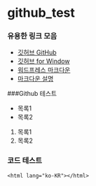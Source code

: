 github_test
===========

### 유용한 링크 모음

* [깃허브 GitHub](http://github.com)
* [깃허브 for Window](http://windows.github.com)
* [워드프레스 마크다운](http://blog.kalkin7.com/2014/02/05/wordpress-markdown-quick-reference-for-koreans/)
* [마크다운 설명](http://blog.kalkin7.com/2014/02/10/lets-write-using-markdown/)


###Github 테스트

* 목록1
* 목록2

1. 목록1
2. 목록2

### 코드 테스트

```
<html lang="ko-KR"></html>

```
